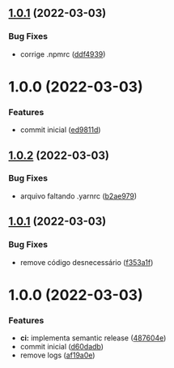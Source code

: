 ## [1.0.1](https://github.com/npkgdev/nestjs-scanloader/compare/v1.0.0...v1.0.1) (2022-03-03)


### Bug Fixes

* corrige .npmrc ([ddf4939](https://github.com/npkgdev/nestjs-scanloader/commit/ddf493911a0abbee29e582443e0e4ee02b4ea79a))

# 1.0.0 (2022-03-03)


### Features

* commit inicial ([ed9811d](https://github.com/npkgdev/nestjs-scanloader/commit/ed9811de817b8def5391e6db6794d29ff715b6e7))

## [1.0.2](https://github.com/npkgdev/nestjs-scanloader/compare/v1.0.1...v1.0.2) (2022-03-03)


### Bug Fixes

* arquivo faltando .yarnrc ([b2ae979](https://github.com/npkgdev/nestjs-scanloader/commit/b2ae9795ca7646f8d4276af330be7acc83629a9a))

## [1.0.1](https://github.com/npkgdev/nestjs-scanloader/compare/v1.0.0...v1.0.1) (2022-03-03)


### Bug Fixes

* remove código desnecessário ([f353a1f](https://github.com/npkgdev/nestjs-scanloader/commit/f353a1f55c6a98e3bf38d3cf2faa3c3238c67204))

# 1.0.0 (2022-03-03)


### Features

* **ci:** implementa semantic release ([487604e](https://github.com/npkgdev/nestjs-scanloader/commit/487604eecbf69f592d7006c57630459524450ccd))
* commit inicial ([d60dadb](https://github.com/npkgdev/nestjs-scanloader/commit/d60dadb234f8ae6fe5bc4e1ab8e9456ab34f6f6b))
* remove logs ([af19a0e](https://github.com/npkgdev/nestjs-scanloader/commit/af19a0ed3dc6c0deeae639acda433a0dd8a2654c))
